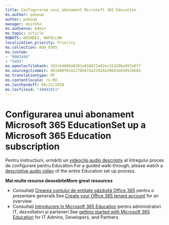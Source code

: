 ```yaml
---
title: Configurarea unui abonament Microsoft 365 Education
ms.author: pebaum
author: pebaum
manager: mnirkhe
ms.audience: Admin
ms.topic: article
ROBOTS: NOINDEX, NOFOLLOW
localization_priority: Priority
ms.collection: Adm_O365
ms.custom:
- "9002444"
- "5493"
ms.openlocfilehash: 3d2cb4689a0281e0184f2a02ec153208a997e8f7
ms.sourcegitcommit: 981880f6141278b87da22924a39bb1bb5892bb83
ms.translationtype: MT
ms.contentlocale: ro-RO
ms.lasthandoff: 06/22/2020
ms.locfileid: "44841011"
---
```

# <a name="set-up-a-microsoft-365-education-subscription"></a><span data-ttu-id="a14a2-102">Configurarea unui abonament Microsoft 365 Education</span><span class="sxs-lookup"><span data-stu-id="a14a2-102">Set up a Microsoft 365 Education subscription</span></span>

<span data-ttu-id="a14a2-103">Pentru instrucțiuni, urmăriți un [videoclip audio descriptiv](https://aka.ms/M365EduSetup) al întregului proces de configurare pentru Education.</span><span class="sxs-lookup"><span data-stu-id="a14a2-103">For a guided walk-through, please watch a [descriptive audio video](https://aka.ms/M365EduSetup) of the entire Education set up process.</span></span>

<span data-ttu-id="a14a2-104">**Mai multe resurse deosebite**</span><span class="sxs-lookup"><span data-stu-id="a14a2-104">**More great resources**</span></span>

- <span data-ttu-id="a14a2-105">Consultați [Crearea contului de entitate găzduită Office 365](https://docs.microsoft.com/microsoft-365/education/deploy/create-your-office-365-tenant) pentru o prezentare generală.</span><span class="sxs-lookup"><span data-stu-id="a14a2-105">See [Create your Office 365 tenant account](https://docs.microsoft.com/microsoft-365/education/deploy/create-your-office-365-tenant) for an overview.</span></span>
- <span data-ttu-id="a14a2-106">Consultați [Introducere în Microsoft 365 Education](https://docs.microsoft.com/education/) pentru administratori IT, dezvoltatori și parteneri.</span><span class="sxs-lookup"><span data-stu-id="a14a2-106">See [getting started with Microsoft 365 Education](https://docs.microsoft.com/education/) for IT Admins, Developers, and Partners.</span></span>